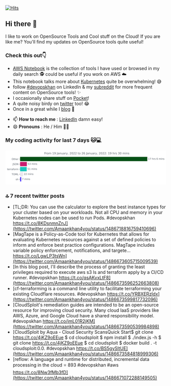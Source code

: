 [![Hits](https://hits.seeyoufarm.com/api/count/incr/badge.svg?url=https%3A%2F%2Fgithub.com%2Fakhan4u%2Fhit-counter&count_bg=%2379C83D&title_bg=%23555555&icon=&icon_color=%23E7E7E7&title=visits&edge_flat=false)](https://hits.seeyoufarm.com)

## Hi there 👋

I like to work on OpenSource Tools and Cool stuff on the Cloud! If you are like me? You'll find my updates on OpenSource tools quite useful!

### Check this out👇

* [AWS Notebook](https://histre.com/public/notebooks/dnllyanu/aws/) is the collection of tools I have used or browsed in my daily search 🕵️ could be useful if you work on AWS ☁️
* This notebook talks more about [Kubernetes](https://histre.com/public/notebooks/6uxdvo3y/kubernetes/) quite be overwhelming! 😅
* follow [#devopskhan](https://www.linkedin.com/feed/hashtag/devopskhan/) on LinkedIn & my [subreddit](https://www.reddit.com/r/devopskhan/) for more frequent content on OpenSource tools! ✨
* I occasionally share stuff on [Pocket](https://getpocket.com/@ej6g8d1dp2829A16a9Tf5d4T6bAMp3d8791rejDe86yem3bm4e14ex4fT4dluk29)!
* A quite noisy birdy on [twitter](https://twitter.com/Amaankhan4you) too! 😂
* Once in a great while I [blog](https://linuxparrot.com/) 😬


- 📫 **How to reach me** : [LinkedIn](https://www.linkedin.com/in/amaan-khan-linux-ninja) damn easy!
- 😄 **Pronouns** : He / Him 🤷‍♂️

### My coding activity for last 7 days 🐱💻

<img src="https://github.com/akhan4u/akhan4u/blob/main/images/stat.svg" alt="Amaan's Wakatime Activity!"/>

### 🔝 7 recent twitter posts
<!-- DEVDOJO:START -->
- [TL;DR: You can use the calculator to explore the best instance types for your cluster based on your workloads. Not all CPU and memory in your Kubernetes nodes can be used to run Pods. #devopskhan https://t.co/8KDsnmnZnJ](https://twitter.com/Amaankhan4you/status/1486718816759410696)
- [MagTape is a Policy-as-Code tool for Kubernetes that allows for evaluating Kubernetes resources against a set of defined policies to inform and enforce best practice configurations. MagTape includes variable policy enforcement, notifications, and targete… https://t.co/LgwLP3tsWn](https://twitter.com/Amaankhan4you/status/1486673605715009539)
- [In this blog post, I&#39;ll describe the process of granting the least privileges required to execute aws s3 ls and terraform apply by a CI/CD runner. #devopskhan https://t.co/qsAKvxLtF8](https://twitter.com/Amaankhan4you/status/1486673596252663808)
- [cf-terraforming is a command line utility to facilitate terraforming your existing Cloudflare resources. #devopskhan https://t.co/YRBXERzIdx](https://twitter.com/Amaankhan4you/status/1486673599817732096)
- [CloudSploit&#39;s remediation guides are intended to be an open-source resource for improving cloud security. Many cloud IaaS providers like AWS, Azure, and Google Cloud have a shared responsibility model. #devopskhan https://t.co/jmL01R2jKM](https://twitter.com/Amaankhan4you/status/1486673590539984898)
- [CloudSploit by Aqua - Cloud Security ScansQuick Start$ git clone https://t.co/4jKZ9oEEue $ cd cloudsploit $ npm install $ ./index.js -h $ git clone https://t.co/4jKZ9oEEue $ cd cloudsploit $ docker build . -t cloudsploit:0.0. #devopskhan https://t.co/BS5gySltUE](https://twitter.com/Amaankhan4you/status/1486673584818999306)
- [reflow: A language and runtime for distributed, incremental data processing in the cloud
⭐️ 893
#devopskhan #aws
https://t.co/8Nw3fMb3fD](https://twitter.com/Amaankhan4you/status/1486671072288149505)
<!-- DEVDOJO:END -->

<!-- ![Amaan's GitHub stats](https://github-readme-stats.vercel.app/api?username=akhan4u&count_private=true&show_icons=true&hide=contribs) -->
